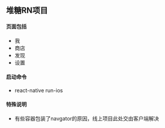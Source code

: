 ## 堆糖RN项目

#### 页面包括
- 我
- 商店
- 发现
- 设置


#### 启动命令

- react-native run-ios


#### 特殊说明
- 有些容器包装了navgator的原因，线上项目此处交由客户端解决
